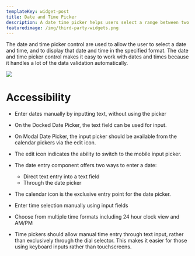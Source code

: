 ```yaml
---
templateKey: widget-post
title: Date and Time Picker
description: A date time picker helps users select a range between two dates and times.
featuredimage: /img/third-party-widgets.png
---
```

The date and time picker control are used to allow the user to select a date and time, and to display that date and time in the specified format. The date and time picker control makes it easy to work with dates and times because it handles a lot of the data validation automatically.

![](/img/date-time-picker.png)

# **Accessibility**

* Enter dates manually by inputting text, without using the picker
* On the Docked Date Picker, the text field can be used for input.
* On Modal Date Picker, the input picker should be available from the calendar pickers via the edit icon.
* The edit icon indicates the ability to switch to the mobile input picker.
* The date entry component offers two ways to enter a date:

  * Direct text entry into a text field
  * Through the date picker
* The calendar icon is the exclusive entry point for the date picker.
* Enter time selection manually using input fields
* Choose from multiple time formats including 24 hour clock view and AM/PM
* Time pickers should allow manual time entry through text input, rather than exclusively through the dial selector. This makes it easier for those using keyboard inputs rather than touchscreens.